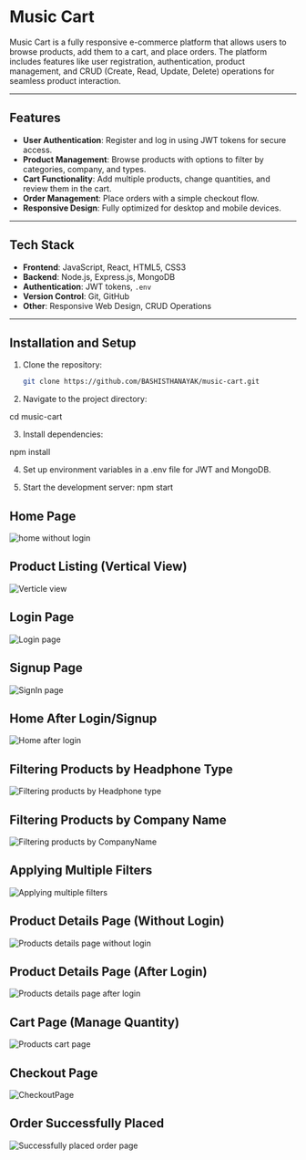# Music Cart

Music Cart is a fully responsive e-commerce platform that allows users to browse products, add them to a cart, and place orders. The platform includes features like user registration, authentication, product management, and CRUD (Create, Read, Update, Delete) operations for seamless product interaction.

---

## Features

- **User Authentication**: Register and log in using JWT tokens for secure access.
- **Product Management**: Browse products with options to filter by categories, company, and types.
- **Cart Functionality**: Add multiple products, change quantities, and review them in the cart.
- **Order Management**: Place orders with a simple checkout flow.
- **Responsive Design**: Fully optimized for desktop and mobile devices.

---

## Tech Stack

- **Frontend**: JavaScript, React, HTML5, CSS3
- **Backend**: Node.js, Express.js, MongoDB
- **Authentication**: JWT tokens, `.env`
- **Version Control**: Git, GitHub
- **Other**: Responsive Web Design, CRUD Operations

---

## Installation and Setup

1. Clone the repository:

   ```bash
   git clone https://github.com/BASHISTHANAYAK/music-cart.git

   ```

2. Navigate to the project directory:

cd music-cart

3. Install dependencies:

npm install

4. Set up environment variables in a .env file for JWT and MongoDB.

5. Start the development server:
   npm start

## Home Page

![home without login](https://github.com/user-attachments/assets/d889a01e-6232-4b19-9fc3-405a5ec0af39)

## Product Listing (Vertical View)

![Verticle view](https://github.com/BASHISTHANAYAK/music-cart-siteIMG/blob/main/ReadMeMdImages/VerticleViewOf_HomePageAfterLogin.png?raw=true)

## Login Page

![ Login page](https://github.com/BASHISTHANAYAK/music-cart-siteIMG/blob/main/ReadMeMdImages/Login_SuccessFull_Message.png?raw=true)

## Signup Page

![ SignIn page](https://github.com/BASHISTHANAYAK/music-cart-siteIMG/blob/main/ReadMeMdImages/MusicCart_SignUp_Page.png?raw=true)

## Home After Login/Signup

![Home after login](https://github.com/BASHISTHANAYAK/music-cart-siteIMG/blob/main/ReadMeMdImages/LogOutButton_And_CartButton_And_CartIcon_OnProducts_WillAppear.png?raw=true)

## Filtering Products by Headphone Type

![Filtering products by Headphone type](https://github.com/BASHISTHANAYAK/music-cart-siteIMG/blob/main/ReadMeMdImages/filterProducts_by_HeadPhoneType.png?raw=true)

## Filtering Products by Company Name

![Filtering products by CompanyName](https://github.com/BASHISTHANAYAK/music-cart-siteIMG/blob/main/ReadMeMdImages/filterProducts_by_CompanyName.png?raw=true)

## Applying Multiple Filters

![Applying multiple filters](https://github.com/BASHISTHANAYAK/music-cart-siteIMG/blob/main/ReadMeMdImages/filterProducts_by_MultipleFilters.png?raw=true)

## Product Details Page (Without Login)

![Products details page without login](https://github.com/BASHISTHANAYAK/music-cart-siteIMG/blob/main/ReadMeMdImages/Can_SeeProductDetails_WithOutLogin.png?raw=true)

## Product Details Page (After Login)

![Products details page after login](https://github.com/BASHISTHANAYAK/music-cart-siteIMG/blob/main/ReadMeMdImages/AddToCart_Message_WhenWe_AddProducts_InCart.png?raw=true)

## Cart Page (Manage Quantity)

![Products cart page](https://github.com/BASHISTHANAYAK/music-cart-siteIMG/blob/main/ReadMeMdImages/canAdd_MultipleProducts_AddChangeTheri_Quantity_InCart.png?raw=true)

## Checkout Page

![CheckoutPage](https://github.com/BASHISTHANAYAK/music-cart-siteIMG/blob/main/ReadMeMdImages/CheckOutPage_BeforePlacing_Order.png?raw=true)

## Order Successfully Placed

![Successfully placed order page ](https://github.com/BASHISTHANAYAK/music-cart-siteIMG/blob/main/ReadMeMdImages/OrderPlaced_Page.png?raw=true)

```

```
